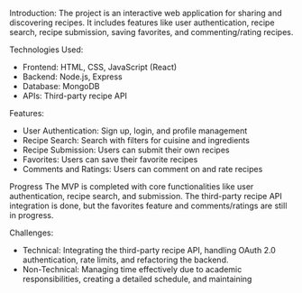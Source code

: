 
Introduction:
The project is an interactive web application for sharing and discovering recipes. It includes features like user authentication, recipe search, recipe submission, saving favorites, and commenting/rating recipes.

Technologies Used:
- Frontend: HTML, CSS, JavaScript (React)
- Backend: Node.js, Express
- Database: MongoDB
- APIs: Third-party recipe API

Features:
- User Authentication: Sign up, login, and profile management
- Recipe Search: Search with filters for cuisine and ingredients
- Recipe Submission: Users can submit their own recipes
- Favorites: Users can save their favorite recipes
- Comments and Ratings: Users can comment on and rate recipes

Progress
The MVP is completed with core functionalities like user authentication, recipe search, and submission. The third-party recipe API integration is done, but the favorites feature and comments/ratings are still in progress.

Challenges:
- Technical: Integrating the third-party recipe API, handling OAuth 2.0 authentication, rate limits, and refactoring the backend.
- Non-Technical: Managing time effectively due to academic responsibilities, creating a detailed schedule, and maintaining 
